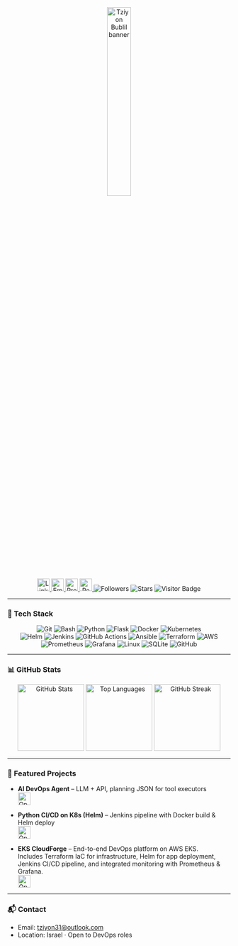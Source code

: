 <!-- Header / Hero -->
<p align="center" style="margin-top:0; margin-bottom:0; padding:0;">
  <img 
    src="https://github.com/user-attachments/assets/320fd193-8d1b-4242-a6ce-1a43c5df9a96" 
    alt="Tziyon Bublil banner" 
    width="33%" 
    style="margin:0; padding:0; display:block;" />
</p>

<div align="center" style="margin-top:0; padding-top:0;">
  <!-- Social -->
  <a href="https://www.linkedin.com/in/tziyon-bublil-190a8a373/">
    <img height="28" alt="LinkedIn" src="https://img.shields.io/badge/LinkedIn-0A66C2?logo=linkedin&logoColor=white">
  </a>
  <a href="mailto:tziyon31@hotmail.com">
    <img height="28" alt="Email" src="https://img.shields.io/badge/Email-Contact-black?logo=gmail&logoColor=white&labelColor=000&color=000">
  </a>
  <a href="https://github.com/tziyon31?tab=repositories">
    <img height="28" alt="Projects" src="https://img.shields.io/badge/Projects-181717?logo=github&logoColor=white">
  </a>
  <a href="https://drive.google.com/file/d/1mZH5ht_osdiocGAyZeiDarGz-qXL79VO/view?usp=sharing">
    <img height="28" alt="Resume" src="https://img.shields.io/badge/Resume-FF5722?logo=googledrive&logoColor=white">
  </a>
  <!-- Social metrics -->
  <img src="https://img.shields.io/github/followers/tziyon31?style=social" alt="Followers"/>
  <img src="https://img.shields.io/github/stars/tziyon31?style=social" alt="Stars"/>
  <img src="https://visitor-badge.laobi.icu/badge?page_id=tziyon31" alt="Visitor Badge"/>
</div>

---

### 🧰 Tech Stack 
<div align="center" style="margin-top:5px; margin-bottom:5px;">

  ![Git](https://img.shields.io/badge/Git-1?logo=git&logoColor=white&labelColor=000&color=000)
  ![Bash](https://img.shields.io/badge/Bash-1?logo=gnubash&logoColor=white&labelColor=000&color=000)
  ![Python](https://img.shields.io/badge/Python-1?logo=python&logoColor=white&labelColor=000&color=000)
  ![Flask](https://img.shields.io/badge/Flask-1?logo=flask&logoColor=white&labelColor=000&color=000)
  ![Docker](https://img.shields.io/badge/Docker-1?logo=docker&logoColor=white&labelColor=000&color=000)
  ![Kubernetes](https://img.shields.io/badge/Kubernetes-1?logo=kubernetes&logoColor=white&labelColor=000&color=000)
  <br/>
  ![Helm](https://img.shields.io/badge/Helm-1?logo=helm&logoColor=white&labelColor=000&color=000)
  ![Jenkins](https://img.shields.io/badge/Jenkins-1?logo=jenkins&logoColor=white&labelColor=000&color=000)
  ![GitHub Actions](https://img.shields.io/badge/GitHub%20Actions-1?logo=githubactions&logoColor=white&labelColor=000&color=000)
  ![Ansible](https://img.shields.io/badge/Ansible-1?logo=ansible&logoColor=white&labelColor=000&color=000)
  ![Terraform](https://img.shields.io/badge/Terraform-1?logo=terraform&logoColor=white&labelColor=000&color=000)
  ![AWS](https://img.shields.io/badge/AWS-1?logo=amazonaws&logoColor=white&labelColor=000&color=000)
  <br/>
  ![Prometheus](https://img.shields.io/badge/Prometheus-1?logo=prometheus&logoColor=white&labelColor=000&color=000)
  ![Grafana](https://img.shields.io/badge/Grafana-1?logo=grafana&logoColor=white&labelColor=000&color=000)
  ![Linux](https://img.shields.io/badge/Linux-1?logo=linux&logoColor=white&labelColor=000&color=000)
  ![SQLite](https://img.shields.io/badge/SQLite-1?logo=sqlite&logoColor=white&labelColor=000&color=000)
  ![GitHub](https://img.shields.io/badge/GitHub-1?logo=github&logoColor=white&labelColor=000&color=000)
</div>

---

### 📊 GitHub Stats
<div align="center" style="margin:8px 0;">
  <img height="150"
       src="https://webhookstb.xyz/api?username=tziyon31&show_icons=true&count_private=true&hide_border=true&theme=tokyonight&cache_seconds=14400&v=4"
       alt="GitHub Stats"/>
  <img height="150"
       src="https://webhookstb.xyz/api/top-langs/?username=tziyon31&layout=compact&hide_border=true&langs_count=8&theme=tokyonight&cache_seconds=14400&v=4"
       alt="Top Languages"/>
  <img height="150"
       src="https://webhookstb.xyz/api/streak?user=tziyon31&theme=tokyonight&hide_border=true&v=4"
       alt="GitHub Streak"/>
</div>

---

### 🚀 Featured Projects
- **AI DevOps Agent** – LLM + API, planning JSON for tool executors  
  [<img src="https://gstatic.com/cloudssh/images/open-btn.svg" alt="Open in Cloud Shell" height="28">](https://console.cloud.google.com/cloudshell/editor?cloudshell_git_repo=https://github.com/tziyon31/ai_devops_agent_project&cloudshell_git_branch=main&cloudshell_working_dir=modules/ReAct_Agent_with_Planning_and_Tools/version2)

- **Python CI/CD on K8s (Helm)** – Jenkins pipeline with Docker build & Helm deploy  
  [<img src="https://gstatic.com/cloudssh/images/open-btn.svg" alt="Open in Cloud Shell" height="28">](https://console.cloud.google.com/cloudshell/editor?cloudshell_git_repo=https://github.com/tziyon31/python-cicd-pipeline-k8s-helm&cloudshell_git_branch=main&cloudshell_working_dir=.)

- **EKS CloudForge** – End-to-end DevOps platform on AWS EKS.  
  Includes Terraform IaC for infrastructure, Helm for app deployment, Jenkins CI/CD pipeline, and integrated monitoring with Prometheus & Grafana.  
  [<img src="https://gstatic.com/cloudssh/images/open-btn.svg" alt="Open in Cloud Shell" height="28">](https://console.cloud.google.com/cloudshell/editor?cloudshell_git_repo=https://github.com/tziyon31/EKS_CloudForge&cloudshell_git_branch=main&cloudshell_working_dir=.)

---

### 📬 Contact
- Email: tziyon31@outlook.com  
- Location: Israel · Open to DevOps roles
